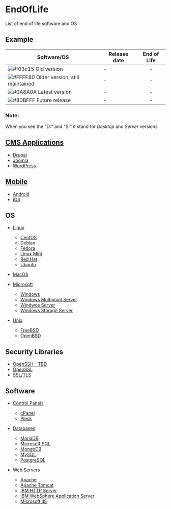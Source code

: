 # EndOfLife
List of end of life software and OS


## Example
| Software/OS | Release date | End of Life |
| ------ | ------ | :------: |
| ![#f03c15](https://placehold.it/15/f03c15/000000?text=+) Old version | - | - |
| ![#FFFF80](https://placehold.it/15/FFFF80/000000?text=+) Older version, still maintained | - | - |
| ![#0A8A0A](https://placehold.it/15/0A8A0A/000000?text=+) Latest version | - | - |
| ![#80BFFF](https://placehold.it/15/80BFFF/000000?text=+) Future release | - | - |

### Note:
When you see the "D:" and "S:" it stand for *Desktop* and *Server* versions


## [CMS Applications](https://github.com/matthernet/EndOfLife/blob/main/cmsapplications.md)
- [Drupal](https://github.com/matthernet/EndOfLife/blob/main/cmsapplications.md#drupal)
- [Joomla](https://github.com/matthernet/EndOfLife/blob/main/cmsapplications.md#joomla)
- [WordPress](https://github.com/matthernet/EndOfLife/blob/main/cmsapplications.md#wordpress)


## [Mobile](https://github.com/matthernet/EndOfLife/blob/main/Mobile.md)
- [Android](https://github.com/matthernet/EndOfLife/blob/main/Mobile.md#android)
- [iOS](https://github.com/matthernet/EndOfLife/blob/main/Mobile.md#ios)


## OS
- [Linux](https://github.com/matthernet/EndOfLife/blob/main/OperatingSystem/linux.md)
    - [CentOS](https://github.com/matthernet/EndOfLife/blob/main/OperatingSystem/linux.md#centos)
    - [Debian](https://github.com/matthernet/EndOfLife/blob/main/OperatingSystem/linux.md#debian)
    - [Fedora](https://github.com/matthernet/EndOfLife/blob/main/OperatingSystem/linux.md#fedora)
    - [Linux Mint](https://github.com/matthernet/EndOfLife/blob/main/OperatingSystem/linux.md#linux-mint)
    - [Red Hat](https://github.com/matthernet/EndOfLife/blob/main/OperatingSystem/linux.md#red-hat)
    - [Ubuntu](https://github.com/matthernet/EndOfLife/blob/main/OperatingSystem/linux.md#ubuntu)
    
- [MacOS](https://github.com/matthernet/EndOfLife/blob/main/OperatingSystem/macos.md)

- [Microsoft](https://github.com/matthernet/EndOfLife/blob/main/OperatingSystem/microsoft.md)
    - [Windows](https://github.com/matthernet/EndOfLife/blob/main/OperatingSystem/microsoft.md#windows)
    - [Windows Multipoint Server](https://github.com/matthernet/EndOfLife/blob/main/OperatingSystem/microsoft.md#windows-multipoint-server)
    - [Windwos Server](https://github.com/matthernet/EndOfLife/blob/main/OperatingSystem/microsoft.md#windows-server)
    - [Windows Storage Server](https://github.com/matthernet/EndOfLife/blob/main/OperatingSystem/microsoft.md#windows-storage-server)

- [Unix](https://github.com/matthernet/EndOfLife/blob/main/OperatingSystem/unix.md)
    - [FreeBSD](https://github.com/matthernet/EndOfLife/blob/main/OperatingSystem/unix.md#freebsd)
    - [OpenBSD](https://github.com/matthernet/EndOfLife/blob/main/OperatingSystem/unix.md#openbsd)


## Security Libraries
- [OpenSSH - TBD](https://github.com/matthernet/EndOfLife/blob/main/SecurityLibraries.md#openssh)
- [OpenSSL](https://github.com/matthernet/EndOfLife/blob/main/SecurityLibraries.md#openssl)
- [SSL/TLS](https://github.com/matthernet/EndOfLife/blob/main/SecurityLibraries.md#ssltls)


## Software
- [Control Panels](https://github.com/matthernet/EndOfLife/blob/main/Software/ControlPanels.md)
    - [cPanel](https://github.com/matthernet/EndOfLife/blob/main/Software/ControlPanels.md#cpanel)
    - [Plesk](https://github.com/matthernet/EndOfLife/blob/main/Software/ControlPanels.md#plesk)

- [Databases](https://github.com/matthernet/EndOfLife/blob/main/Software/Databases.md)
    - [MariaDB](https://github.com/matthernet/EndOfLife/blob/main/Software/Databases.md#mariadb)
    - [Microsoft SQL](https://github.com/matthernet/EndOfLife/blob/main/Software/Databases.md#microsoft-sql)
    - [MongoDB](https://github.com/matthernet/EndOfLife/blob/main/Software/Databases.md#mongodb)
    - [MySQL](https://github.com/matthernet/EndOfLife/blob/main/Software/Databases.md#mongodb)
    - [PostgreSQL](https://github.com/matthernet/EndOfLife/blob/main/Software/Databases.md#postgresql)

- [Web Servers](https://github.com/matthernet/EndOfLife/blob/main/Software/WebServers.md)
    - [Apache](https://github.com/matthernet/EndOfLife/blob/main/Software/WebServers.md#apache)
    - [Apache Tomcat](https://github.com/matthernet/EndOfLife/blob/main/Software/WebServers.md#apache-tomcat)
    - [IBM HTTP Server](https://github.com/matthernet/EndOfLife/blob/main/Software/WebServers.md#ibm-http-server)
    - [IBM WebSphere Application Server](https://github.com/matthernet/EndOfLife/blob/main/Software/WebServers.md#ibm-websphere-application-server)
    - [Microsoft IIS](https://github.com/matthernet/EndOfLife/blob/main/Software/WebServers.md#microsoft-iis)
